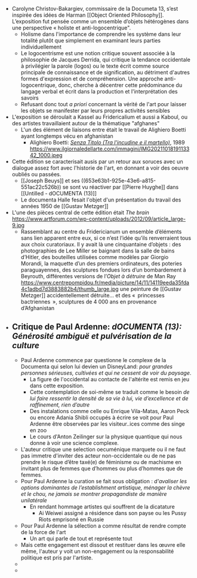 - Carolyne Christov-Bakargiev, commissaire de la Documeta 13, s’est inspirée des idées de Harman [[Object Oriented Philosophy]]. L’exposition fut pensée comme un ensemble d’objets hétérogènes dans une perspective « holiste et anti-logocentrique".
	- Holisme dans l'importance de comprendre les système dans leur totalité plutôt que simplement en examinant leurs parties individuellement
	- Le logocentrisme est une notion critique souvent associée à la philosophie de Jacques Derrida, qui critique la tendance occidentale à privilégier la parole (logos) ou le texte écrit comme source principale de connaissance et de signification, au détriment d'autres formes d'expression et de compréhension. Une approche anti-logocentrique, donc, cherche à décentrer cette prédominance du langage verbal et écrit dans la production et l'interprétation des savoirs
	- Refusant donc tout *a priori* concernant la vérité de l'art pour laisser les objets se manifester par leurs propres activités sensibles
- L'exposition se déroulait a Kassel au Fridericalium et aussi a Kaboul, ou des artistes travaillaient autour de la thématique "afghanes"
	- L'un des élément de liaisons entre était le travail de Alighiero Boetti ayant longtemps vécu en afghanistan
		- Alighiero Boetti: [*Senza Titolo (Tra l'incudine e il martello)*](https://www.ilgiornaledellarte.com/articoli/quando-l-afghanistan-era-aperto-al-mondo/137333.html), 1989 https://www.ilgiornaledellarte.com/immagini/IMG2021101819113342_1000.jpeg
- Cette édition se caracterisait ausis par un retour aux soruces avec un dialogue assez fort avec l'historie de l'art, en donnant a voir des oeuvre oubliés ou passées.
	- [[Joseph Beuys]] et ses ((653e63b1-925e-43e6-a815-551ac22c526b)) se sont vu réactiver par [[Pierre Huyghe]] dans [[Untilled - dOCUMENTA (13)]]
	- Le documenta Halle fesait l'objet d'un présentation du travail des années 1950 de [[Gustav Metzger]]
- L'une des pièces central de cette édition était *The brain* https://www.artforum.com/wp-content/uploads/2012/09/article_large-9.jpg
	- Rassemblant au centre du Fridericianum un ensemble d’éléments sans lien apparent entre eux, si ce n’est l’idée qu’ils renverraient tous aux choix curatoriaux. Il y avait là une cinquantaine d’objets : des photographies de Lee Miller se baignant dans la salle de bains d’Hitler, des bouteilles utilisées comme modèles par Giorgio Morandi, la maquette d’un des premiers ordinateurs, des poteries paraguayennes, des sculptures fondues lors d’un bombardement à Beyrouth, différentes versions de l’*Objet à détruire* de Man Ray https://www.centrepompidou.fr/media/picture/14/11/14119eeda35fda4c1adbd7d3883882b4/thumb_large.jpg une peinture de [[Gustav Metzger]]  accidentellement détruite… et des «  princesses bactriennes  », sculptures de 4 000 ans en provenance d’Afghanistan
- ## Critique de Paul Ardenne: *dOCUMENTA (13): Générosité ambiguë et pulvérisation de la culture*
	- Paul Ardenne commence par questionne le complexe de la Documenta qui selon lui devien un DisneyLand: *pour grandes personnes sérieuses, cultivées et qui ne cessent de voir du paysage*.
		- La figure de l'occidental au contacte de l'altérite est remis en jeu dans cette exposition.
		- Cette contemplation de soi-même se traduit comme le besoin *de lui faire ressentir la densité de sa vie à lui, vie d’excellence et de raffinement, rien d’autre*
		- Des instalations comme celle ou Enrique Vila-Matas, Aaron Peck ou encore Adania Shibli occupés à écrire se voit pour Paul Ardenne être observées par les visiteur..ices comme des singe en zoo
		- Le cours d'Anton Zeilinger sur la physique quantique qui nous donne à voir une science complexe.
	- L'auteur critique une selection oecuménique marquete ou il ne faut pas immetre d'inviter des acteur non-occidentale ou de ne pas prendre le
	  risque d’être taxé(e) de féminisme ou de machisme en invitant plus de femmes que d’hommes ou plus d’hommes que de femmes.
	- Pour Paul Ardenne la curation se fait sous obligation : *d'avaliser les options dominantes de l’establishment artistique, ménager la chèvre et le chou, ne jamais se montrer propagandiste de manière unilatérale*
		- En rendant hommage artistes qui souffrent de la dicatature
			- Ai Weiwei assigné a résidence dans son payse ou les Pussy Riots emprisoné en Russie
	- Pour Paul Ardenne la sélection a comme résultat de rendre compte de la force de l'art
		- Un art qui parle de tout et représente tout
	- Mais cette engagement est dissout et restituer dans les œuvre elle même, l'auteur y voit un non-engagement ou la responsabilité politique est pris par l'artiste.
	-
	-